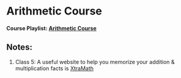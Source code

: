 # Arithmetic Course
#### Course Playlist: [Arithmetic Course](https://www.youtube.com/playlist?list=PLm2VEQtiYjhpTTgxTVCXVcpYWDUqiewiQ)
## Notes:
1. Class 5: A useful website to help you memorize your addition & multiplication facts is [XtraMath](https://home.xtramath.org/)